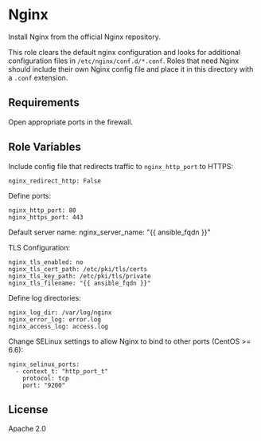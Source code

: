 Nginx
========

Install Nginx from the official Nginx repository.

This role clears the default nginx configuration and looks for additional configuration files in `/etc/nginx/conf.d/*.conf`. Roles that need Nginx should include their own Nginx config file and place it in this directory with a `.conf` extension.

Requirements
------------

Open appropriate ports in the firewall.

Role Variables
--------------

Include config file that redirects traffic to `nginx_http_port` to HTTPS:

    nginx_redirect_http: False

Define ports:

    nginx_http_port: 80
    nginx_https_port: 443

Default server name:
    nginx_server_name: "{{ ansible_fqdn }}"

TLS Configuration:

    nginx_tls_enabled: no
    nginx_tls_cert_path: /etc/pki/tls/certs
    nginx_tls_key_path: /etc/pki/tls/private
    nginx_tls_filename: "{{ ansible_fqdn }}"

Define log directories:

    nginx_log_dir: /var/log/nginx
    nginx_error_log: error.log
    nginx_access_log: access.log

Change SELinux settings to allow Nginx to bind to other ports (CentOS >= 6.6):

    nginx_selinux_ports:
      - context_t: "http_port_t"
        protocol: tcp
        port: "9200"


License
-------

Apache 2.0
